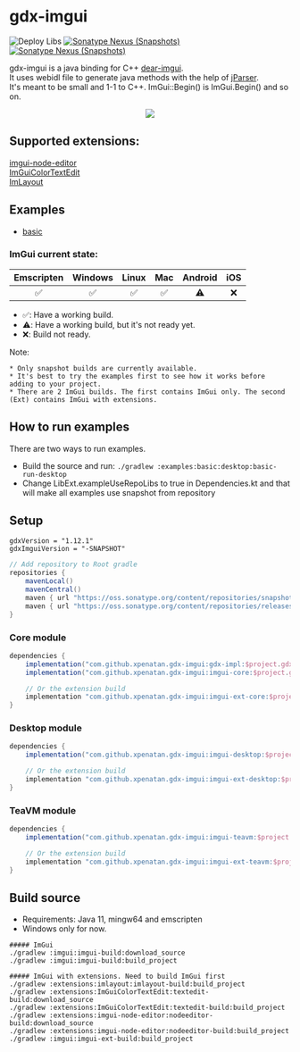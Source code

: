 # gdx-imgui
![Deploy Libs](https://github.com/xpenatan/gdx-imgui/workflows/Deploy%20Libs/badge.svg)
[![Sonatype Nexus (Snapshots)](https://img.shields.io/nexus/r/com.github.xpenatan.gdx-imgui/imgui-core?nexusVersion=2&server=https%3A%2F%2Foss.sonatype.org&label=release)](https://repo.maven.apache.org/maven2/com/github/xpenatan/gdx-imgui/)
[![Sonatype Nexus (Snapshots)](https://img.shields.io/nexus/s/com.github.xpenatan.gdx-imgui/imgui-core?server=https%3A%2F%2Foss.sonatype.org&label=snapshot)](https://oss.sonatype.org/content/repositories/snapshots/com/github/xpenatan/gdx-imgui/)


gdx-imgui is a java binding for C++ [dear-imgui](https://github.com/ocornut/imgui). <br>
It uses webidl file to generate java methods with the help of [jParser](https://github.com/xpenatan/jParser). <br>
It's meant to be small and 1-1 to C++. ImGui::Begin() is ImGui.Begin() and so on.

<p align="center"><img src="https://i.imgur.com/rXk4Aq0.gif"/></p>

## Supported extensions:
[imgui-node-editor](https://github.com/thedmd/imgui-node-editor) <br>
[ImGuiColorTextEdit](https://github.com/santaclose/ImGuiColorTextEdit/) <br>
[ImLayout](https://github.com/xpenatan/gdx-imgui/tree/master/extensions/imlayout) <br>

## Examples
* [basic](https://xpenatan.github.io/gdx-imgui/basic/)

### ImGui current state:

| Emscripten | Windows | Linux | Mac | Android | iOS |
|:----------:|:-------:|:-----:|:---:|:-------:|:---:|
|     ✅      | ✅ | ✅ |  ✅  | ⚠️ | ❌ |

* ✅: Have a working build.
* ⚠️: Have a working build, but it's not ready yet.
* ❌: Build not ready.

Note: 
```
* Only snapshot builds are currently available. 
* It's best to try the examples first to see how it works before adding to your project.
* There are 2 ImGui builds. The first contains ImGui only. The second (Ext) contains ImGui with extensions. 
```

## How to run examples
There are two ways to run examples. 
* Build the source and run:
```./gradlew :examples:basic:desktop:basic-run-desktop```
* Change LibExt.exampleUseRepoLibs to true in Dependencies.kt and that will make all examples use snapshot from repository

## Setup

    gdxVersion = "1.12.1"
    gdxImguiVersion = "-SNAPSHOT"

```groovy
// Add repository to Root gradle
repositories {
    mavenLocal()
    mavenCentral()
    maven { url "https://oss.sonatype.org/content/repositories/snapshots/" }
    maven { url "https://oss.sonatype.org/content/repositories/releases/" }
}
```

### Core module
```groovy
dependencies {
    implementation("com.github.xpenatan.gdx-imgui:gdx-impl:$project.gdxImguiVersion")
    implementation("com.github.xpenatan.gdx-imgui:imgui-core:$project.gdxImguiVersion")

    // Or the extension build
    implementation "com.github.xpenatan.gdx-imgui:imgui-ext-core:$project.gdxImguiVersion"
}
```

### Desktop module
```groovy
dependencies {
    implementation("com.github.xpenatan.gdx-imgui:imgui-desktop:$project.gdxImguiVersion")

    // Or the extension build
    implementation "com.github.xpenatan.gdx-imgui:imgui-ext-desktop:$project.gdxImguiVersion"
}
```

### TeaVM module
```groovy
dependencies {
    implementation("com.github.xpenatan.gdx-imgui:imgui-teavm:$project.gdxImguiVersion")

    // Or the extension build
    implementation "com.github.xpenatan.gdx-imgui:imgui-ext-teavm:$project.gdxImguiVersion"
}
```

## Build source

* Requirements: Java 11, mingw64 and emscripten
* Windows only for now.

```
##### ImGui
./gradlew :imgui:imgui-build:download_source
./gradlew :imgui:imgui-build:build_project
```
```
##### ImGui with extensions. Need to build ImGui first
./gradlew :extensions:imlayout:imlayout-build:build_project
./gradlew :extensions:ImGuiColorTextEdit:textedit-build:download_source
./gradlew :extensions:ImGuiColorTextEdit:textedit-build:build_project
./gradlew :extensions:imgui-node-editor:nodeeditor-build:download_source
./gradlew :extensions:imgui-node-editor:nodeeditor-build:build_project
./gradlew :imgui:imgui-ext-build:build_project
```
